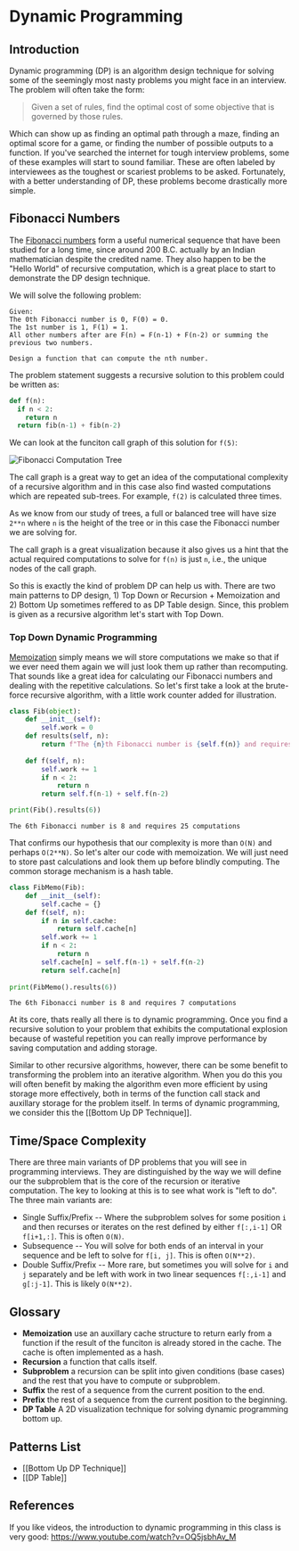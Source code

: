 # Dynamic Programming

## Introduction
Dynamic programming (DP) is an algorithm design technique for solving some of the seemingly most nasty problems you might face in an interview. The problem will often take the form:

> Given a set of rules, find the optimal cost of some objective that is governed by those rules.

Which can show up as finding an optimal path through a maze, finding an optimal score for a game, or finding the number of possible outputs to a function. If you've searched the internet for tough interview problems, some of these examples will start to sound familiar. These are often labeled by interviewees as the toughest or scariest problems to be asked. Fortunately, with a better understanding of DP, these problems become drastically more simple.

## Fibonacci Numbers

The [Fibonacci numbers](https://en.wikipedia.org/wiki/Fibonacci_number) form a  useful numerical sequence that have been studied for a long time, since around 200 B.C. actually by an Indian mathematician despite the credited name. They also happen to be the "Hello World" of recursive computation, which is a great place to start to demonstrate the DP design technique.

We will solve the following problem:
```
Given:
The 0th Fibonacci number is 0, F(0) = 0.
The 1st number is 1, F(1) = 1.
All other numbers after are F(n) = F(n-1) + F(n-2) or summing the previous two numbers.

Design a function that can compute the nth number.
```

The problem statement suggests a recursive solution to this problem could be written as:
```python
def f(n):
  if n < 2:
    return n
  return fib(n-1) + fib(n-2)
```

We can look at the funciton call graph of this solution for `f(5)`:

![Fibonacci Computation Tree](https://i.imgur.com/BRUwYWc.png)

The call graph is a great way to get an idea of the computational complexity of a recursive algorithm and in this case also find wasted computations which are repeated sub-trees. For example, `f(2)` is calculated three times. 

As we know from our study of trees, a full or balanced tree will have size `2**n` where `n` is the height of the tree or in this case the Fibonacci number we are solving for.

The call graph is a great visualization because it also gives us a hint that the actual required computations to solve for `f(n)` is just `n`, i.e., the unique nodes of the call graph.

So this is exactly the kind of problem DP can help us with. There are two main patterns to DP design, 1) Top Down or Recursion + Memoization and 2) Bottom Up sometimes reffered to as DP Table design. Since, this problem is given as a recursive algorithm let's start with Top Down.

### Top Down Dynamic Programming
[Memoization](https://en.wikipedia.org/wiki/Memoization) simply means we will store computations we make so that if we ever need them again we will just look them up rather than recomputing. That sounds like a great idea for calculating our Fibonacci numbers and dealing with the repetitive calculations. So let's first take a look at the brute-force recursive algorithm, with a little work counter added for illustration.

```python
class Fib(object):
    def __init__(self):
        self.work = 0
    def results(self, n):
        return f"The {n}th Fibonacci number is {self.f(n)} and requires {self.work} computations" 
    
    def f(self, n):
        self.work += 1
        if n < 2:
            return n
        return self.f(n-1) + self.f(n-2)

print(Fib().results(6))
```
`The 6th Fibonacci number is 8 and requires 25 computations`

That confirms our hypothesis that our complexity is more than `O(N)` and perhaps `O(2**N)`. So let's alter our code with memoization. We will just need to store past calculations and look them up before blindly computing. The common storage mechanism is a hash table.

```python
class FibMemo(Fib):
    def __init__(self):
        self.cache = {}
    def f(self, n):
        if n in self.cache:
            return self.cache[n]
        self.work += 1
        if n < 2:
            return n
        self.cache[n] = self.f(n-1) + self.f(n-2)
        return self.cache[n]
    
print(FibMemo().results(6))
```
`The 6th Fibonacci number is 8 and requires 7 computations`

At its core, thats really all there is to dynamic programming. Once you find a recursive solution to your problem that exhibits the computational explosion because of wasteful repetition you can really improve performance by saving computation and adding storage.

Similar to other recursive algorithms, however, there can be some benefit to transforming the problem into an iterative algorithm. When you do this you will often benefit by making the algorithm even more efficient by using storage more effectively, both in terms of the function call stack and auxillary storage for the problem itself. In terms of dynamic programming, we consider this the [[Bottom Up DP Technique]].

## Time/Space Complexity
There are three main variants of DP problems that you will see in programming interviews. They are distinguished by the way we will define our the subproblem that is the core of the recursion or iterative computation. The key to looking at this is to see what work is "left to do". The three main variants are:
- Single Suffix/Prefix -- Where the subproblem solves for some position `i` and then recurses or iterates on the rest defined by either `f[:,i-1]` OR `f[i+1,:]`. This is often `O(N)`.
- Subsequence -- You will solve for both ends of an interval in your sequence and be left to solve for `f[i, j]`. This is often `O(N**2)`.
- Double Suffix/Prefix -- More rare, but sometimes you will solve for `i` and `j` separately and be left with work in two linear sequences `f[:,i-1]` and `g[:j-1]`. This is likely `O(N**2)`.


## Glossary
 * **Memoization** use an auxillary cache structure to return early from a function if the result of the funciton is already stored in the cache. The cache is often implemented as a hash.
 * **Recursion** a function that calls itself.
 * **Subproblem** a recursion can be split into given conditions (base cases) and the rest that you have to compute or subproblem.
 * **Suffix** the rest of a sequence from the current position to the end.
 * **Prefix** the rest of a sequence from the current position to the beginning.
 * **DP Table** A 2D visualization technique for solving dynamic programming bottom up.

## Patterns List
- [[Bottom Up DP Technique]]
- [[DP Table]]

## References
If you like videos, the introduction to dynamic programming in this class is very good: https://www.youtube.com/watch?v=OQ5jsbhAv_M